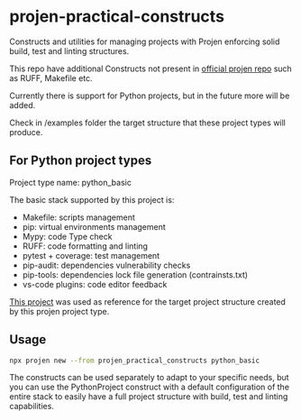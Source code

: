# projen-practical-constructs

Constructs and utilities for managing projects with Projen enforcing solid build, test and linting structures.

This repo have additional Constructs not present in [official projen repo](https://github.com/projen/projen) such as RUFF, Makefile etc.

Currently there is support for Python projects, but in the future more will be added.

Check in /examples folder the target structure that these project types will produce.

## For Python project types

Project type name: python_basic

The basic stack supported by this project is:
- Makefile: scripts management
- pip: virtual environments management
- Mypy: code Type check
- RUFF: code formatting and linting
- pytest + coverage: test management
- pip-audit: dependencies vulnerability checks
- pip-tools: dependencies lock file generation (contrainsts.txt)
- vs-code plugins: code editor feedback

[This project](https://github.com/flaviostutz/monorepo-spikes/tree/main/shared/python/hello_world_reference) was used as reference for the target project structure created by this projen project type.

## Usage

```sh
npx projen new --from projen_practical_constructs python_basic
```

The constructs can be used separately to adapt to your specific needs, but you can use the PythonProject construct with a default configuration of the entire stack to easily have a full project structure with build, test and linting capabilities.




